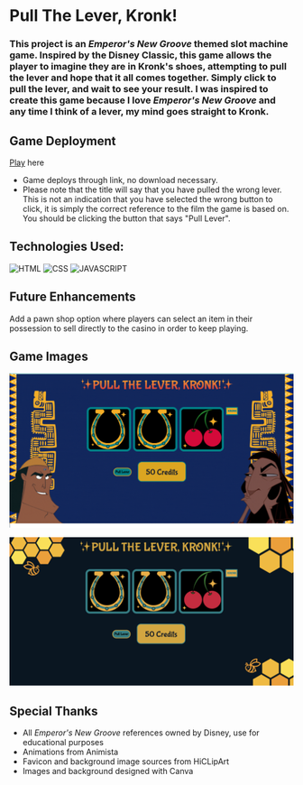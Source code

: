 # Pull The Lever, Kronk!

### This project is an *Emperor's New Groove* themed slot machine game. Inspired by the Disney Classic, this game allows the player to imagine they are in Kronk's shoes, attempting to pull the lever and hope that it all comes together. Simply click to pull the lever, and wait to see your result. I was inspired to create this game because I love *Emperor's New Groove* and any time I think of a lever, my mind goes straight to Kronk.

## Game Deployment
[Play](https://pull-the-lever-kronk.surge.sh/) here
* Game deploys through link, no download necessary.
* Please note that the title will say that you have pulled the wrong lever. This is not an indication that you have selected the wrong button to click, it is simply the correct reference to the film the game is based on. You should be clicking the button that says "Pull Lever". 

## Technologies Used:
![HTML](https://img.shields.io/badge/-HTML-green)
![CSS](https://img.shields.io/badge/-CSS-blueviolet)
![JAVASCRIPT](https://img.shields.io/badge/-Javascript-yellow)

## Future Enhancements 
Add a pawn shop option where players can select an item in their possession to sell directly to the casino in order to keep playing.

## Game Images
![KRONK SS](https://github.com/alldayoday/pull-the-lever-kronk/raw/main/assets/SS1.png)

![BEES SS](https://github.com/alldayoday/pull-the-lever-kronk/raw/main/assets/SS2.png)

## Special Thanks
* All *Emperor's New Groove* references owned by Disney, use for educational purposes
* Animations from Animista
* Favicon and background image sources from HiCLipArt
* Images and background designed with Canva
